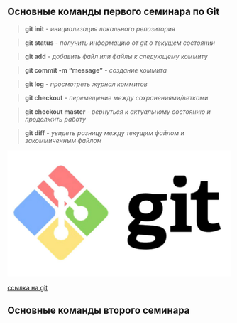 ## Основные команды первого семинара по Git

> **git init** - *инициализация локального репозитория*

> **git status** - *получить информацию от git о текущем состоянии*

> **git add** - *добавить файл или файлы к следующему коммиту*

> **git commit -m “message”** - *создание коммита*

> **git log** - *просмотреть журнал коммитов*

> **git checkout** - *перемещение между сохранениями/ветками*

> **git checkout master** - *вернуться к актуальному состоянию и продолжить работу*

> **git diff** - *увидеть разницу между текущим файлом и закоммиченным файлом*

![картинка не открылась](picture.jpg)

[ссылка на git](https://git-scm.com/downloads)

## Основные команды второго семинара
